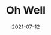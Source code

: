 ---
title: Oh Well
parent: Parts Insde
description: Acyrlic and paint marker on cardboard
date: 2021-07-12
tags: [ 'painting', 'parts inside', 'text' ]
layout: layouts/artPage.njk
permalink: "art/{{ parent | slug }}/{{ title | slug }}/"
imageName: partsInside_Scan07.jpg
hasImage: True
public: True
---